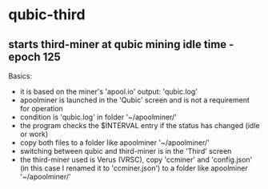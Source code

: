 # qubic-third
## starts third-miner at qubic mining idle time - epoch 125
Basics:
- it is based on the miner's 'apool.io' output: 'qubic.log'
- apoolminer is launched in the 'Qubic' screen and is not a requirement for operation
- condition is 'qubic.log' in folder '~/apoolminer/'
- the program checks the $INTERVAL entry if the status has changed (idle or work)
- copy both files to a folder like apoolminer '~/apoolminer/'
- switching between qubic and third-miner is in the 'Third' screen
- the third-miner used is Verus (VRSC), copy 'ccminer' and 'config.json' (in this case I renamed it to 'ccminer.json') to a folder like apoolminer '~/apoolminer/'
